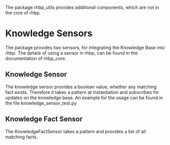 The package rhbp_utils provides additional components, which are not in the core of rhbp.
# Knowledge Sensors
The package provides two sensors, for integrating the Knowledge Base into rhbp. The details of using a sensor in rhbp, can be found in the documentation of rhbp_core.
## Knowledge Sensor
The knowledge sensor provides a boolean value, whether any matching fact exists. Therefore it takes a pattern at instantiation and subscribes for updates on the knowledge base.
An example for the usage can be found in the file knowledge_sensor_test.py
## Knowledge Fact Sensor
The KnowledgeFactSensor takes a pattern and provides a list of all matching facts.